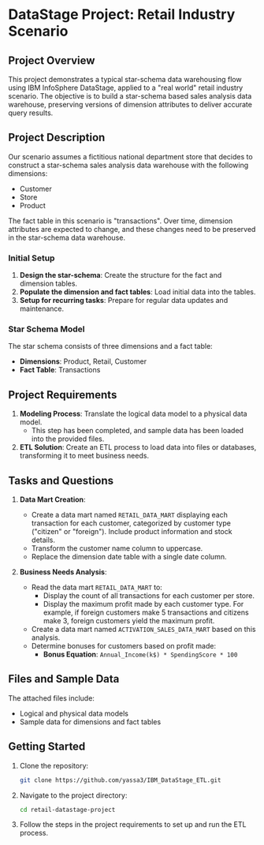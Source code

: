 # DataStage Project: Retail Industry Scenario

## Project Overview
This project demonstrates a typical star-schema data warehousing flow using IBM InfoSphere DataStage, applied to a "real world" retail industry scenario. The objective is to build a star-schema based sales analysis data warehouse, preserving versions of dimension attributes to deliver accurate query results.

## Project Description
Our scenario assumes a fictitious national department store that decides to construct a star-schema sales analysis data warehouse with the following dimensions:
- Customer
- Store
- Product

The fact table in this scenario is "transactions". Over time, dimension attributes are expected to change, and these changes need to be preserved in the star-schema data warehouse.

### Initial Setup
1. **Design the star-schema**: Create the structure for the fact and dimension tables.
2. **Populate the dimension and fact tables**: Load initial data into the tables.
3. **Setup for recurring tasks**: Prepare for regular data updates and maintenance.

### Star Schema Model
The star schema consists of three dimensions and a fact table:
- **Dimensions**: Product, Retail, Customer
- **Fact Table**: Transactions

## Project Requirements
1. **Modeling Process**: Translate the logical data model to a physical data model.
    - This step has been completed, and sample data has been loaded into the provided files.
2. **ETL Solution**: Create an ETL process to load data into files or databases, transforming it to meet business needs.

## Tasks and Questions
1. **Data Mart Creation**: 
    - Create a data mart named `RETAIL_DATA_MART` displaying each transaction for each customer, categorized by customer type ("citizen" or "foreign"). Include product information and stock details.
    - Transform the customer name column to uppercase.
    - Replace the dimension date table with a single date column.
    
2. **Business Needs Analysis**:
    - Read the data mart `RETAIL_DATA_MART` to:
        - Display the count of all transactions for each customer per store.
        - Display the maximum profit made by each customer type. For example, if foreign customers make 5 transactions and citizens make 3, foreign customers yield the maximum profit.
    - Create a data mart named `ACTIVATION_SALES_DATA_MART` based on this analysis.
    - Determine bonuses for customers based on profit made:
        - **Bonus Equation**: `Annual_Income(k$) * SpendingScore * 100`

## Files and Sample Data
The attached files include:
- Logical and physical data models
- Sample data for dimensions and fact tables

## Getting Started
1. Clone the repository:
    ```sh
    git clone https://github.com/yassa3/IBM_DataStage_ETL.git
    ```
2. Navigate to the project directory:
    ```sh
    cd retail-datastage-project
    ```
3. Follow the steps in the project requirements to set up and run the ETL process.
